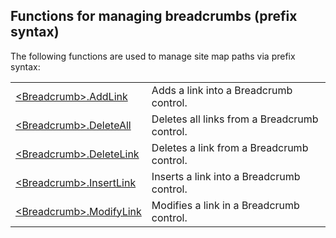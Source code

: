 
## Functions for managing breadcrumbs (prefix syntax)
			

<a name="NOTE1"></a>
<a name="NOTE1_1"></a>
The following functions are used to manage site map paths via prefix syntax:



|   |   |
| --- | --- |
| [&lt;Breadcrumb&gt;.AddLink](../WDLang2/3083034.md) | Adds a link into a Breadcrumb control. |
| [&lt;Breadcrumb&gt;.DeleteAll](../WDLang2/3083038.md) | Deletes all links from a Breadcrumb control. |
| [&lt;Breadcrumb&gt;.DeleteLink](../WDLang2/3083037.md) | Deletes a link from a Breadcrumb control. |
| [&lt;Breadcrumb&gt;.InsertLink](../WDLang2/3083035.md) | Inserts a link into a Breadcrumb control. |
| [&lt;Breadcrumb&gt;.ModifyLink](../WDLang2/3083036.md) | Modifies a link in a Breadcrumb control. |






